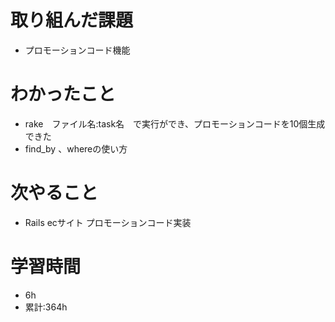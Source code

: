 # 取り組んだ課題
- プロモーションコード機能
# わかったこと
- rake　ファイル名:task名　で実行ができ、プロモーションコードを10個生成できた
- find_by 、whereの使い方 
# 次やること
- Rails ecサイト プロモーションコード実装
# 学習時間
- 6h
- 累計:364h
